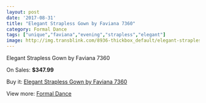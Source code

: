 ```yaml
---
layout: post
date: '2017-08-31'
title: "Elegant Strapless Gown by Faviana 7360"
category: Formal Dance
tags: ["unique","faviana","evening","strapless","elegant"]
image: http://img.transblink.com/8936-thickbox_default/elegant-strapless-gown-by-faviana-7360.jpg
---
```

Elegant Strapless Gown by Faviana 7360

On Sales: **$347.99**
<a href="https://www.transblink.com/en/formal-dance/2936-elegant-strapless-gown-by-faviana-7360.html"><amp-img layout="responsive" width="600" height="600" src="//img.transblink.com/8936-thickbox_default/elegant-strapless-gown-by-faviana-7360.jpg" alt="Elegant Strapless Gown by Faviana 7360 0" /></a>
<a href="https://www.transblink.com/en/formal-dance/2936-elegant-strapless-gown-by-faviana-7360.html"><amp-img layout="responsive" width="600" height="600" src="//img.transblink.com/8940-thickbox_default/elegant-strapless-gown-by-faviana-7360.jpg" alt="Elegant Strapless Gown by Faviana 7360 1" /></a>
<a href="https://www.transblink.com/en/formal-dance/2936-elegant-strapless-gown-by-faviana-7360.html"><amp-img layout="responsive" width="600" height="600" src="//img.transblink.com/8939-thickbox_default/elegant-strapless-gown-by-faviana-7360.jpg" alt="Elegant Strapless Gown by Faviana 7360 2" /></a>
<a href="https://www.transblink.com/en/formal-dance/2936-elegant-strapless-gown-by-faviana-7360.html"><amp-img layout="responsive" width="600" height="600" src="//img.transblink.com/8938-thickbox_default/elegant-strapless-gown-by-faviana-7360.jpg" alt="Elegant Strapless Gown by Faviana 7360 3" /></a>
<a href="https://www.transblink.com/en/formal-dance/2936-elegant-strapless-gown-by-faviana-7360.html"><amp-img layout="responsive" width="600" height="600" src="//img.transblink.com/8937-thickbox_default/elegant-strapless-gown-by-faviana-7360.jpg" alt="Elegant Strapless Gown by Faviana 7360 4" /></a>

Buy it: [Elegant Strapless Gown by Faviana 7360](https://www.transblink.com/en/formal-dance/2936-elegant-strapless-gown-by-faviana-7360.html "Elegant Strapless Gown by Faviana 7360")

View more: [Formal Dance](https://www.transblink.com/en/6-formal-dance "Formal Dance")